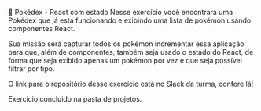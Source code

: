 🚀 Pokédex - React com estado
Nesse exercício você encontrará uma Pokédex que já está funcionando e exibindo uma lista de pokémon usando componentes React.

Sua missão será capturar todos os pokémon incrementar essa aplicação para que, além de componentes, também seja usado o estado do React, de forma que seja exibido apenas um pokémon por vez e que seja possível filtrar por tipo.

O link para o repositório desse exercício está no Slack da turma, confere lá!

Exercicio concluido na pasta de projetos.